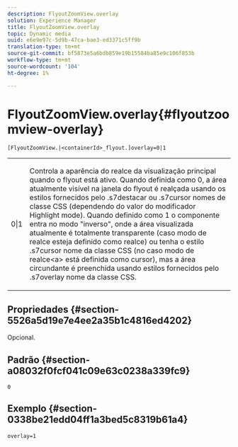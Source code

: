 ```yaml
---
description: FlyoutZoomView.overlay
solution: Experience Manager
title: FlyoutZoomView.overlay
topic: Dynamic media
uuid: e6e9e97c-5d9b-47ca-bae3-ed3371c5ff9b
translation-type: tm+mt
source-git-commit: bf5873e5a6bdb859e19b15584ba85e9c106f853b
workflow-type: tm+mt
source-wordcount: '104'
ht-degree: 1%

---
```



# FlyoutZoomView.overlay{#flyoutzoomview-overlay}

`[FlyoutZoomView.|<containerId>_flyout.]overlay=0|1`

<table id="table_D052090D052D4273B37872C0C7E09E4B"> 
 <tbody> 
  <tr> 
   <td colname="col1"> <p><span class="codeph"> 0|1</span> </p> </td> 
   <td colname="col2"> <p> Controla a aparência do realce da visualização principal quando o flyout está ativo. Quando definida como <span class="codeph"> 0</span>, a área atualmente visível na janela do flyout é realçada usando os estilos fornecidos pelo <span class="codeph"> .s7destacar</span> ou <span class="codeph"> .s7cursor</span> nomes de classe CSS (dependendo do valor do modificador <span class="codeph"> Highlight mode</span>). Quando definido como <span class="codeph"> 1</span> o componente entra no modo "inverso", onde a área visualizada atualmente é totalmente transparente (caso <span class="codeph"> modo de realce</span> esteja definido como <span class="codeph"> realce</span>) ou tenha o estilo <span class="codeph"> .s7cursor</span> nome da classe CSS (no caso <span class="codeph"> modo de realce&lt;a&gt; está definida como <span class="codeph"> cursor</span>), mas a área circundante é preenchida usando estilos fornecidos pelo <span class="codeph"> .s7overlay</span> nome da classe CSS.</span> </p> </td> 
  </tr> 
 </tbody> 
</table>

## Propriedades {#section-5526a5d19e7e4ee2a35b1c4816ed4202}

Opcional.

## Padrão {#section-a08032f0fcf041c09e63c0238a339fc9}

`0`

## Exemplo {#section-0338be21edd04ff1a3bed5c8319b61a4}

`overlay=1`
